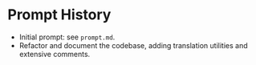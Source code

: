 # Prompt History

- Initial prompt: see `prompt.md`.
- Refactor and document the codebase, adding translation utilities and extensive comments.

